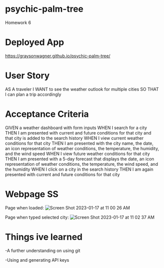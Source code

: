 # psychic-palm-tree
Homework 6

# Deployed App
https://graysonwagner.github.io/psychic-palm-tree/

# User Story
AS A traveler
I WANT to see the weather outlook for multiple cities
SO THAT I can plan a trip accordingly

# Acceptance Criteria
GIVEN a weather dashboard with form inputs
WHEN I search for a city
THEN I am presented with current and future conditions for that city and that city is added to the search history
WHEN I view current weather conditions for that city
THEN I am presented with the city name, the date, an icon representation of weather conditions, the temperature, the humidity, and the wind speed
WHEN I view future weather conditions for that city
THEN I am presented with a 5-day forecast that displays the date, an icon representation of weather conditions, the temperature, the wind speed, and the humidity
WHEN I click on a city in the search history
THEN I am again presented with current and future conditions for that city

# Webpage SS

Page when loaded:
![Screen Shot 2023-01-17 at 11 00 26 AM](https://user-images.githubusercontent.com/118473305/212963606-6db96274-991a-4c9c-bdd1-c3bec10a0551.png)

Page when typed selected city:
![Screen Shot 2023-01-17 at 11 02 37 AM](https://user-images.githubusercontent.com/118473305/212963978-b0ad1bf4-0c26-418b-aeb5-6f8be95b536f.png)

# Things ive learned
-A further understanding on using git

-Using and generating API keys 

